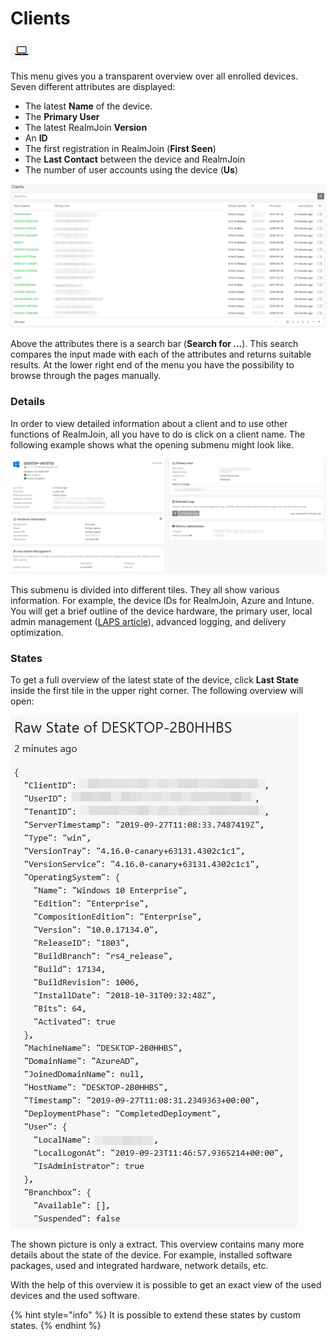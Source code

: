 # Clients

![](../.gitbook/assets/rj-ac-clientsicon.png)

This menu gives you a transparent overview over all enrolled devices. Seven different attributes are displayed:

* The latest **Name** of the device.
* The **Primary User**
* The latest RealmJoin **Version**
* An **ID**
* The first registration in RealmJoin \(**First Seen**\)
* The **Last Contact** between the device and RealmJoin
* The number of user accounts using the device \(**Us**\)

![](../.gitbook/assets/clients_tab_overview.png)

Above the attributes there is a search bar \(**Search for ...**\). This search compares the input made with each of the attributes and returns suitable results. At the lower right end of the menu you have the possibility to browse through the pages manually.

### Details

In order to view detailed information about a client and to use other functions of RealmJoin, all you have to do is click on a client name. The following example shows what the opening submenu might look like.

![](../.gitbook/assets/client_tab_details.png)

This submenu is divided into different tiles. They all show various information. For example, the device IDs for RealmJoin, Azure and Intune. You will get a brief outline of the device hardware, the primary user, local admin management \([LAPS article](../laps/)\), advanced logging, and delivery optimization.

### States

To get a full overview of the latest state of the device, click **Last State** inside the first tile in the upper right corner. The following overview will open:

![](../.gitbook/assets/client_tab_laststate.png)



The shown picture is only a extract. This overview contains many more details about the state of the device. For example, installed software packages, used and integrated hardware, network details, etc.

With the help of this overview it is possible to get an exact view of the used devices and the used software.

{% hint style="info" %}
It is possible to extend these states by custom states.
{% endhint %}



